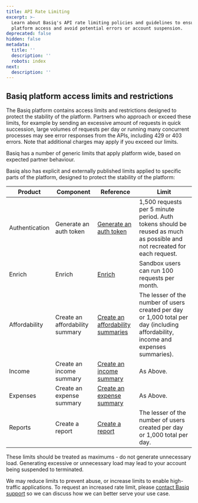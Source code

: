```yaml
---
title: API Rate Limiting
excerpt: >-
  Learn about Basiq's API rate limiting policies and guidelines to ensure stable
  platform access and avoid potential errors or account suspension.
deprecated: false
hidden: false
metadata:
  title: ''
  description: ''
  robots: index
next:
  description: ''
---
```

## Basiq platform access limits and restrictions

The Basiq platform contains access limits and restrictions designed to protect the stability of the platform. Partners who approach or exceed these limits, for example by sending an excessive amount of requests in quick succession, large volumes of requests per day or running many concurrent processes may see error responses from the APIs, including 429 or 403 errors. Note that additional charges may apply if you exceed our limits.

Basiq has a number of generic limits that apply platform wide, based on expected partner behaviour.

Basiq also has explicit and externally published limits applied to specific parts of the platform, designed to protect the stability of the platform:

| Product        | Component                       | Reference                                                                             | Limit                                                                                                                              |
| -------------- | ------------------------------- | ------------------------------------------------------------------------------------- | ---------------------------------------------------------------------------------------------------------------------------------- |
| Authentication | Generate an auth token          | [Generate an auth token](https://api.basiq.io/reference/posttoken)                    | 1,500 requests per 5 minute period. Auth tokens should be reused as much as possible and not recreated for each request.           |
| Enrich         | Enrich                          | [Enrich](https://api.basiq.io/reference/enrich-1)                                     | Sandbox users can run 100 requests per month.                                                                                      |
| Affordability  | Create an affordability summary | [Create an affordability summaries](https://api.basiq.io/reference/postaffordability) | The lesser of the number of users created per day or 1,000 total per day (including affordability, income and expenses summaries). |
| Income         | Create an income summary        | [Create an income summary](https://api.basiq.io/reference/postincome)                 | As Above.                                                                                                                          |
| Expenses       | Create an expense summary       | [Create an expense summary](https://api.basiq.io/reference/postexpenses)              | As Above.                                                                                                                          |
| Reports        | Create a report                 | [Create a report](https://api.basiq.io/reference/post_reports)                        | The lesser of the number of users created per day or 1,000 total per day.                                                          |

These limits should be treated as maximums - do not generate unnecessary load. Generating excessive or unnecessary load may lead to your account being suspended to terminated.

We may reduce limits to prevent abuse, or increase limits to enable high-traffic applications. To request an increased rate limit, please [contact Basiq support](https://basiq.atlassian.net/servicedesk/customer/portal/3/group/8) so we can discuss how we can better serve your use case.